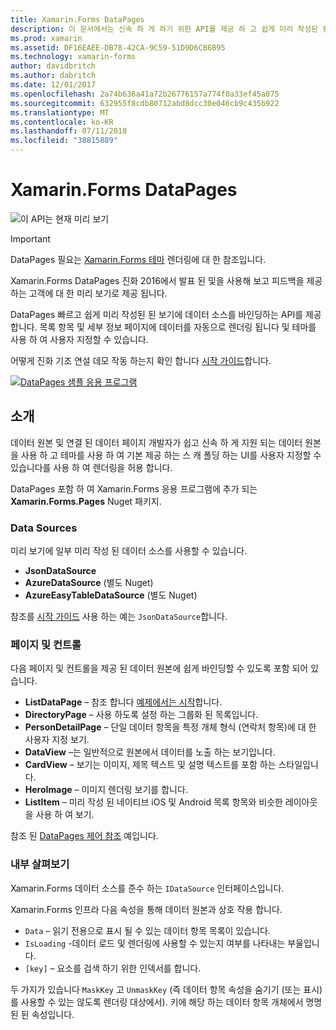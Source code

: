 ```yaml
---
title: Xamarin.Forms DataPages
description: 이 문서에서는 신속 하 게 하기 위한 API를 제공 하 고 쉽게 미리 작성된 된 보기에 데이터 소스를 바인딩하는 Xamarin.Forms DataPages를 소개 합니다.
ms.prod: xamarin
ms.assetid: DF16EAEE-DB78-42CA-9C59-51D9D6CB6B95
ms.technology: xamarin-forms
author: davidbritch
ms.author: dabritch
ms.date: 12/01/2017
ms.openlocfilehash: 2a74b636a41a72b26776157a774f0a33ef45a075
ms.sourcegitcommit: 632955f8cdb80712abd8dcc30e046cb9c435b922
ms.translationtype: MT
ms.contentlocale: ko-KR
ms.lasthandoff: 07/11/2018
ms.locfileid: "38815889"
---
```

# <a name="xamarinforms-datapages"></a>Xamarin.Forms DataPages

![](~/media/shared/preview.png "이 API는 현재 미리 보기")

> [!IMPORTANT]
> DataPages 필요는 [Xamarin.Forms 테마](~/xamarin-forms/user-interface/themes/index.md) 렌더링에 대 한 참조입니다.

Xamarin.Forms DataPages 진화 2016에서 발표 된 및을 사용해 보고 피드백을 제공 하는 고객에 대 한 미리 보기로 제공 됩니다.

DataPages 빠르고 쉽게 미리 작성된 된 보기에 데이터 소스를 바인딩하는 API를 제공 합니다. 목록 항목 및 세부 정보 페이지에 데이터를 자동으로 렌더링 됩니다 및 테마를 사용 하 여 사용자 지정할 수 있습니다.

어떻게 진화 기조 연설 데모 작동 하는지 확인 합니다 [시작 가이드](get-started.md)합니다.

[![](images/demo-sml.png "DataPages 샘플 응용 프로그램")](images/demo.png#lightbox "DataPages 샘플 응용 프로그램")

## <a name="introduction"></a>소개

데이터 원본 및 연결 된 데이터 페이지 개발자가 쉽고 신속 하 게 지원 되는 데이터 원본을 사용 하 고 테마를 사용 하 여 기본 제공 하는 스 캐 폴딩 하는 UI를 사용자 지정할 수 있습니다를 사용 하 여 렌더링을 허용 합니다.

DataPages 포함 하 여 Xamarin.Forms 응용 프로그램에 추가 되는 **Xamarin.Forms.Pages** Nuget 패키지.

### <a name="data-sources"></a>Data Sources

미리 보기에 일부 미리 작성 된 데이터 소스를 사용할 수 있습니다.

* **JsonDataSource**
* **AzureDataSource** (별도 Nuget)
* **AzureEasyTableDataSource** (별도 Nuget)

참조를 [시작 가이드](get-started.md) 사용 하는 예는 `JsonDataSource`합니다.


### <a name="pages--controls"></a>페이지 및 컨트롤

다음 페이지 및 컨트롤을 제공 된 데이터 원본에 쉽게 바인딩할 수 있도록 포함 되어 있습니다.

* **ListDataPage** – 참조 합니다 [예제에서는 시작](get-started.md)합니다.
* **DirectoryPage** – 사용 하도록 설정 하는 그룹화 된 목록입니다.
* **PersonDetailPage** – 단일 데이터 항목을 특정 개체 형식 (연락처 항목)에 대 한 사용자 지정 보기.
* **DataView** –는 일반적으로 원본에서 데이터를 노출 하는 보기입니다.
* **CardView** – 보기는 이미지, 제목 텍스트 및 설명 텍스트를 포함 하는 스타일입니다.
* **HeroImage** – 이미지 렌더링 보기를 합니다.
* **ListItem** – 미리 작성 된 네이티브 iOS 및 Android 목록 항목와 비슷한 레이아웃을 사용 하 여 보기.

참조 된 [DataPages 제어 참조](controls.md) 예입니다.



### <a name="under-the-hood"></a>내부 살펴보기

Xamarin.Forms 데이터 소스를 준수 하는 `IDataSource` 인터페이스입니다.

Xamarin.Forms 인프라 다음 속성을 통해 데이터 원본과 상호 작용 합니다.

* `Data` – 읽기 전용으로 표시 될 수 있는 데이터 항목 목록이 있습니다.
* `IsLoading` -데이터 로드 및 렌더링에 사용할 수 있는지 여부를 나타내는 부울입니다.
* `[key]` – 요소를 검색 하기 위한 인덱서를 합니다.

두 가지가 있습니다 `MaskKey` 고 `UnmaskKey` (즉 데이터 항목 속성을 숨기기 (또는 표시)를 사용할 수 있는 않도록 렌더링 대상에서).
키에 해당 하는 데이터 항목 개체에서 명명된 된 속성입니다.
